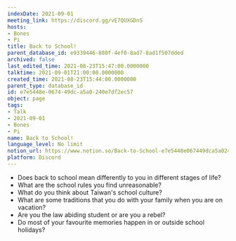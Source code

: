 ```yaml
---
indexDate: 2021-09-01
meeting_link: https://discord.gg/vE7QUXGDnS
hosts:
- Bones
- Pi
title: Back to School!
parent_database_id: e9339446-880f-4ef0-8ad7-8ad1f507dded
archived: false
last_edited_time: 2021-08-23T15:47:00.0000000
talktime: 2021-09-01T21:00:00.0000000
created_time: 2021-08-23T15:44:00.0000000
parent_type: database_id
id: e7e5448e-0674-49dc-a5a0-240e7df2ec57
object: page
tags:
- Talk
- 2021-09-01
- Bones
- Pi
name: Back to School!
language_level: No limit
notion_url: https://www.notion.so/Back-to-School-e7e5448e067449dca5a0240e7df2ec57
platform: Discord
---
```


   - Does back to school mean differently to you in different stages of life?
   - What are the school rules you find unreasonable?
   - What do you think about Taiwan's school culture?
   - What are some traditions that you do with your family when you are on vacation?
   - Are you the law abiding student or are you a rebel?
   - Do most of your favourite memories happen in or outside school holidays?








